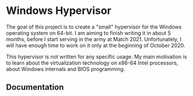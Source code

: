 # Windows Hypervisor

The goal of this project is to create a "small" hypervisor for the Windows operating system on 64-bit. I am aiming to finish writing it in about 5 months, before I start serving in the army at Match 2021. Unfortunately, I will have enough time to work on it only at the beginning of October 2020.

This hypervisor is not written for any specific usage. My main motivation is to learn about the virtualization technology on x86-64 Intel processors, about Windows internals and BIOS programming.

## Documentation
